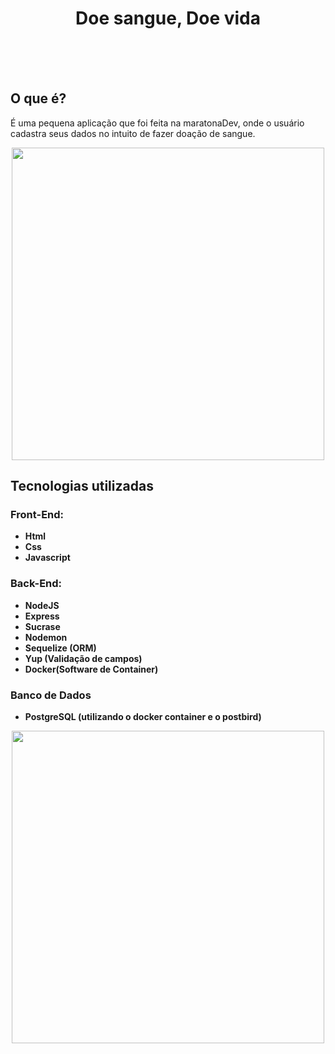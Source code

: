 <h1 align="center"> Doe sangue, Doe vida</h1>
</br>
</br>
</br>



## O que é?
É uma pequena aplicação que foi feita na maratonaDev, onde o usuário cadastra seus dados no intuito de fazer doação de sangue. 

<p align="center">
  <img  src="https://i.imgur.com/2Mvde59.gif" heigth="500" width="500">
</p>

## Tecnologias utilizadas


<h3><strong>Front-End:<strong></h3>
                     
  - Html
  - Css
  - Javascript 
    

<h3><strong>Back-End:<strong></h3>
  
 - NodeJS 
 - Express 
 - Sucrase
 - Nodemon    
 - Sequelize (ORM)
 - Yup (Validação de campos)
 - Docker(Software de Container)
 
<h3><strong>Banco de Dados<strong></h3>
  
 - PostgreSQL (utilizando o docker container e o postbird)
   
<p align="center">
  <img  src="https://i.imgur.com/EyTfxGm.png" heigth="500" width="500">
</p>
   
  
   

